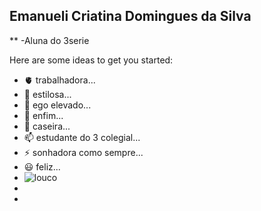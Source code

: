 ## Emanueli Criatina Domingues da Silva


** -Aluna do 3serie

Here are some ideas to get you started:

- 🫀 trabalhadora...
- 🌱 estilosa...
- 👯 ego elevado...
- 🤔 enfim...
- 💬 caseira...
- 📫 estudante do 3 colegial... 
- ⚡ sonhadora como sempre... 
- 😃 feliz...
- ![louco](https://media.giphy.com/media/xU9TT471DTGJq/giphy.gif)
-
-
